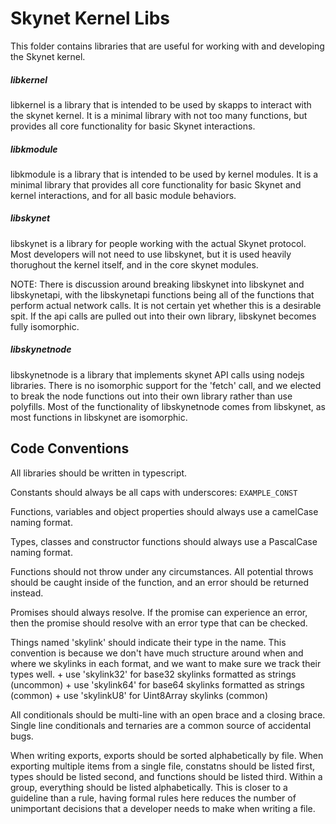 # Skynet Kernel Libs

This folder contains libraries that are useful for working with and developing
the Skynet kernel.

##### libkernel

libkernel is a library that is intended to be used by skapps to interact with
the skynet kernel. It is a minimal library with not too many functions, but
provides all core functionality for basic Skynet interactions.

##### libkmodule

libkmodule is a library that is intended to be used by kernel modules. It is a
minimal library that provides all core functionality for basic Skynet and
kernel interactions, and for all basic module behaviors.

##### libskynet

libskynet is a library for people working with the actual Skynet protocol. Most
developers will not need to use libskynet, but it is used heavily thorughout
the kernel itself, and in the core skynet modules.

NOTE: There is discussion around breaking libskynet into libskynet and
libskynetapi, with the libskynetapi functions being all of the functions that
perform actual network calls. It is not certain yet whether this is a desirable
spit. If the api calls are pulled out into their own library, libskynet becomes
fully isomorphic.

##### libskynetnode

libskynetnode is a library that implements skynet API calls using nodejs
libraries. There is no isomorphic support for the 'fetch' call, and we elected
to break the node functions out into their own library rather than use
polyfills. Most of the functionality of libskynetnode comes from libskynet, as
most functions in libskynet are isomorphic.

## Code Conventions

All libraries should be written in typescript.

Constants should always be all caps with underscores: `EXAMPLE_CONST`

Functions, variables and object properties should always use a camelCase naming format.

Types, classes and constructor functions should always use a PascalCase naming format.

Functions should not throw under any circumstances. All potential throws should
be caught inside of the function, and an error should be returned instead.

Promises should always resolve. If the promise can experience an error, then
the promise should resolve with an error type that can be checked.

Things named 'skylink' should indicate their type in the name. This convention
is because we don't have much structure around when and where we skylinks in
each format, and we want to make sure we track their types well.
	+ use 'skylink32' for base32 skylinks formatted as strings (uncommon)
	+ use 'skylink64' for base64 skylinks formatted as strings (common)
	+ use 'skylinkU8' for Uint8Array skylinks (common)

All conditionals should be multi-line with an open brace and a closing brace.
Single line conditionals and ternaries are a common source of accidental bugs.

When writing exports, exports should be sorted alphabetically by file. When
exporting multiple items from a single file, constatns should be listed first,
types should be listed second, and functions should be listed third. Within a
group, everything should be listed alphabetically. This is closer to a
guideline than a rule, having formal rules here reduces the number of
unimportant decisions that a developer needs to make when writing a file.
